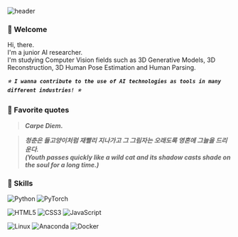 ![header](https://capsule-render.vercel.app/api?type=rounded&color=FAFAFA&text=Eunae's%20Garden🌱&height=100&fontSize=35)

### 👋 Welcome
<p>
  Hi, there.</br>
  I'm a junior AI researcher.</br>
  I'm studying Computer Vision fields such as 3D Generative Models, 3D Reconstruction, 3D Human Pose Estimation and Human Parsing.</br>
</p>
 
 ***`⭐ I wanna contribute to the use of AI technologies as tools in many different industries! ⭐`***

### 📌 Favorite quotes
> ***Carpe Diem.***</br>

> ***청춘은 들고양이처럼 재빨리 지나가고 그 그림자는 오래도록 영혼에 그늘을 드리운다.</br>***
> ***(Youth passes quickly like a wild cat and its shadow casts shade on the soul for a long time.)***

### 🔨 Skills
![Python](https://img.shields.io/badge/python-3670A0?style=for-the-badge&logo=python&logoColor=ffdd54)
![PyTorch](https://img.shields.io/badge/PyTorch-%23EE4C2C.svg?style=for-the-badge&logo=PyTorch&logoColor=white)
  

![HTML5](https://img.shields.io/badge/html5-%23E34F26.svg?style=for-the-badge&logo=html5&logoColor=white)
![CSS3](https://img.shields.io/badge/css3-%231572B6.svg?style=for-the-badge&logo=css3&logoColor=white)
![JavaScript](https://img.shields.io/badge/javascript-%23323330.svg?style=for-the-badge&logo=javascript&logoColor=%23F7DF1E)


![Linux](https://img.shields.io/badge/Linux-FCC624?style=for-the-badge&logo=linux&logoColor=black)
![Anaconda](https://img.shields.io/badge/Anaconda-%2344A833.svg?style=for-the-badge&logo=anaconda&logoColor=white)
![Docker](https://img.shields.io/badge/docker-%230db7ed.svg?style=for-the-badge&logo=docker&logoColor=white)


<!--
**Mia-estudiante/Mia-estudiante** is a ✨ _special_ ✨ repository because its `README.md` (this file) appears on your GitHub profile.

Here are some ideas to get you started:

- 🔭 I’m currently working on ...
- 🌱 I’m currently learning ...
- 👯 I’m looking to collaborate on ...
- 🤔 I’m looking for help with ...
- 💬 Ask me about ...
- 📫 How to reach me: ...
- 😄 Pronouns: ...
- ⚡ Fun fact: ...
-->
